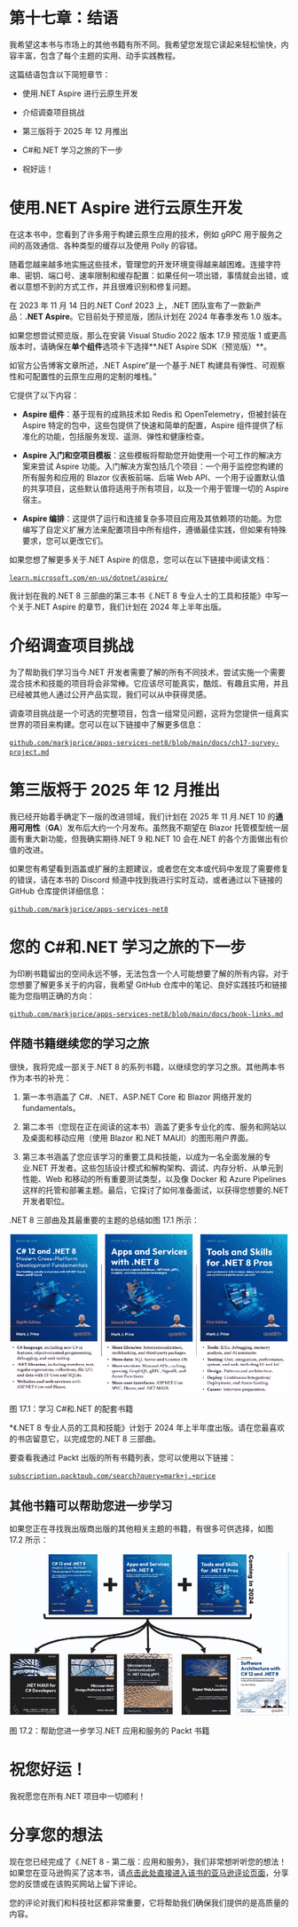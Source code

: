 # 第十七章：结语

我希望这本书与市场上的其他书籍有所不同。我希望您发现它读起来轻松愉快，内容丰富，包含了每个主题的实用、动手实践教程。

这篇结语包含以下简短章节：

+   使用.NET Aspire 进行云原生开发

+   介绍调查项目挑战

+   第三版将于 2025 年 12 月推出

+   C#和.NET 学习之旅的下一步

+   祝好运！

# 使用.NET Aspire 进行云原生开发

在这本书中，您看到了许多用于构建云原生应用的技术，例如 gRPC 用于服务之间的高效通信、各种类型的缓存以及使用 Polly 的容错。

随着您越来越多地实施这些技术，管理您的开发环境变得越来越困难。连接字符串、密钥、端口号、速率限制和缓存配置：如果任何一项出错，事情就会出错，或者以意想不到的方式工作，并且很难识别和修复问题。

在 2023 年 11 月 14 日的.NET Conf 2023 上，.NET 团队宣布了一款新产品：**.NET Aspire**。它目前处于预览版，团队计划在 2024 年春季发布 1.0 版本。

如果您想尝试预览版，那么在安装 Visual Studio 2022 版本 17.9 预览版 1 或更高版本时，请确保在**单个组件**选项卡下选择**.NET Aspire SDK（预览版）**。

如官方公告博客文章所述，.NET Aspire“是一个基于.NET 构建具有弹性、可观察性和可配置性的云原生应用的定制的堆栈。”

它提供了以下内容：

+   **Aspire 组件**：基于现有的成熟技术如 Redis 和 OpenTelemetry，但被封装在 Aspire 特定的包中，这些包提供了快速和简单的配置，Aspire 组件提供了标准化的功能，包括服务发现、遥测、弹性和健康检查。

+   **Aspire 入门和空项目模板**：这些模板将帮助您开始使用一个可工作的解决方案来尝试 Aspire 功能。入门解决方案包括几个项目：一个用于监控您构建的所有服务和应用的 Blazor 仪表板前端、后端 Web API、一个用于设置默认值的共享项目，这些默认值将适用于所有项目，以及一个用于管理一切的 Aspire 宿主。

+   **Aspire 编排**：这提供了运行和连接复杂多项目应用及其依赖项的功能。为您编写了自定义扩展方法来配置项目中所有组件，遵循最佳实践，但如果有特殊要求，您可以更改它们。

如果您想了解更多关于.NET Aspire 的信息，您可以在以下链接中阅读文档：

[`learn.microsoft.com/en-us/dotnet/aspire/`](https://learn.microsoft.com/en-us/dotnet/aspire/)

我计划在我的.NET 8 三部曲的第三本书《.NET 8 专业人士的工具和技能》中写一个关于.NET Aspire 的章节，我们计划在 2024 年上半年出版。

# 介绍调查项目挑战

为了帮助我们学习当今.NET 开发者需要了解的所有不同技术，尝试实施一个需要混合技术和技能的项目将会非常棒。它应该尽可能真实，酷炫、有趣且实用，并且已经被其他人通过公开产品实现，我们可以从中获得灵感。

调查项目挑战是一个可选的完整项目，包含一组常见问题，这将为您提供一组真实世界的项目来构建。您可以在以下链接中了解更多信息：

[`github.com/markjprice/apps-services-net8/blob/main/docs/ch17-survey-project.md`](https://github.com/markjprice/apps-services-net8/blob/main/docs/ch17-survey-project.md)

# 第三版将于 2025 年 12 月推出

我已经开始着手确定下一版的改进领域，我们计划在 2025 年 11 月.NET 10 的**通用可用性**（**GA**）发布后大约一个月发布。虽然我不期望在 Blazor 托管模型统一层面有重大新功能，但我确实期待.NET 9 和.NET 10 会在.NET 的各个方面做出有价值的改进。

如果您有希望看到涵盖或扩展的主题建议，或者您在文本或代码中发现了需要修复的错误，请在本书的 Discord 频道中找到我进行实时互动，或者通过以下链接的 GitHub 仓库提供详细信息：

[`github.com/markjprice/apps-services-net8`](https://github.com/markjprice/apps-services-net8)

# 您的 C#和.NET 学习之旅的下一步

为印刷书籍留出的空间永远不够，无法包含一个人可能想要了解的所有内容。对于您想要了解更多关于的内容，我希望 GitHub 仓库中的笔记、良好实践技巧和链接能为您指明正确的方向：

[`github.com/markjprice/apps-services-net8/blob/main/docs/book-links.md`](https://github.com/markjprice/apps-services-net8/blob/main/docs/book-links.md)

## 伴随书籍继续您的学习之旅

很快，我将完成一部关于.NET 8 的系列书籍，以继续您的学习之旅。其他两本书作为本书的补充：

1.  第一本书涵盖了 C#、.NET、ASP.NET Core 和 Blazor 网络开发的 fundamentals。

1.  第二本书（您现在正在阅读的这本书）涵盖了更多专业化的库、服务和网站以及桌面和移动应用（使用 Blazor 和.NET MAUI）的图形用户界面。

1.  第三本书涵盖了您应该学习的重要工具和技能，以成为一名全面发展的专业.NET 开发者。这些包括设计模式和解构架构、调试、内存分析、从单元到性能、Web 和移动的所有重要测试类型，以及像 Docker 和 Azure Pipelines 这样的托管和部署主题。最后，它探讨了如何准备面试，以获得您想要的.NET 开发者职位。

.NET 8 三部曲及其最重要的主题的总结如图 17.1 所示：

![一组带有文字和图像的蓝色横幅  自动生成的描述](img/B19587_17_01.png)

图 17.1：学习 C#和.NET 的配套书籍

*《.NET 8 专业人员的工具和技能》计划于 2024 年上半年度出版。请在您最喜欢的书店留意它，以完成您的.NET 8 三部曲。

要查看我通过 Packt 出版的所有书籍列表，您可以使用以下链接：

[`subscription.packtpub.com/search?query=mark+j.+price`](https://subscription.packtpub.com/search?query=mark+j.+price)

## 其他书籍可以帮助您进一步学习

如果您正在寻找我出版商出版的其他相关主题的书籍，有很多可供选择，如图 17.2 所示：

![](img/B19587_17_02.png)

图 17.2：帮助您进一步学习.NET 应用和服务的 Packt 书籍

# 祝您好运！

我祝愿您在所有.NET 项目中一切顺利！

# 分享您的想法

现在您已经完成了《.NET 8 - 第二版：应用和服务》，我们非常想听听您的想法！如果您在亚马逊购买了这本书，请[点击此处直接进入该书的亚马逊评论页面](https://packt.link/r/1-837-63713-X)，分享您的反馈或在该购买网站上留下评论。

您的评论对我们和科技社区都非常重要，它将帮助我们确保我们提供的是高质量的内容。
